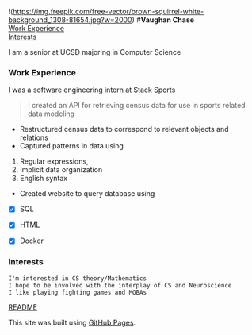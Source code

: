 !(https://img.freepik.com/free-vector/brown-squirrel-white-background_1308-81654.jpg?w=2000)
#**Vaughan Chase**\
[Work Experience](#workexperience)\
[Interests](#interests)

I am a senior at UCSD majoring in Computer Science














### Work Experience
I was a software engineering intern at Stack Sports 

>I created an API for retrieving census data for use in sports related data modeling
- Restructured census data to correspond to relevant objects and relations
- Captured patterns in data using 
1. Regular expressions, 
2. Implicit data organization
3. English syntax
- Created website to query database using
- [x] SQL
- [x] HTML
- [x] Docker 











### Interests
```
I'm interested in CS theory/Mathematics
I hope to be involved with the interplay of CS and Neuroscience
I like playing fighting games and MOBAs
```

[README](README.md)

This site was built using [GitHub Pages](https://pages.github.com/).


